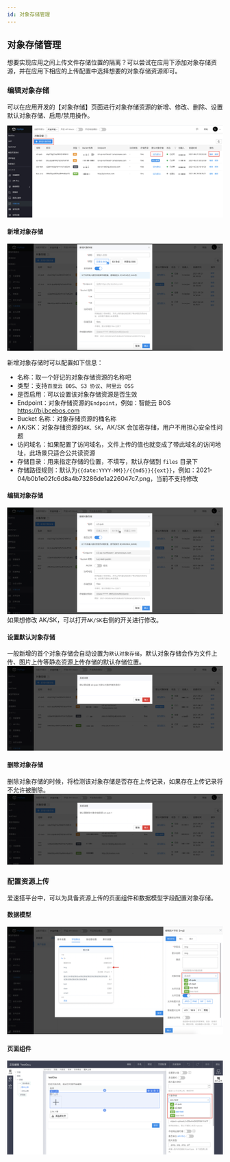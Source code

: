 ```yaml
---
id: 对象存储管理
---
```


## 对象存储管理

想要实现应用之间上传文件存储位置的隔离？可以尝试在应用下添加对象存储资源，并在应用下相应的上传配置中选择想要的对象存储资源即可。

### 编辑对象存储

可以在应用开发的【对象存储】页面进行对象存储资源的新增、修改、删除、设置默认对象存储、启用/禁用操作。

![image](../../static/img/对象存储/124880705-24af7600-e001-11eb-95ef-b469e33d3433.png)

#### 新增对象存储

![image](../../static/img/对象存储/124879095-6fc88980-dfff-11eb-8ccd-76abf2d858e5.png)

新增对象存储时可以配置如下信息：

- 名称：取一个好记的对象存储资源的名称吧
- 类型：支持`百度云 BOS`、`S3 协议`、`阿里云 OSS`
- 是否启用：可以设置该对象存储资源是否生效
- Endpoint：对象存储资源的`Endpoint`，例如：智能云 BOS https://bj.bcebos.com
- Bucket 名称：对象存储资源的桶名称
- AK/SK：对象存储资源的`AK、SK`，AK/SK 会加密存储，用户不用担心安全性问题
- 访问域名：如果配置了访问域名，文件上传的值也就变成了带此域名的访问地址，此场景只适合公共读资源
- 存储目录：用来指定存储的位置，不填写，默认存储到 `files` 目录下
- 存储路径规则：默认为`{{date:YYYY-MM}}/{{md5}}{{ext}}`，例如：2021-04/b0b1e02fc6d8a4b73286de1a226047c7.png，当前不支持修改

#### 编辑对象存储

![image](../../static/img/对象存储/124880898-588a9b80-e001-11eb-96ec-d024e39e16ef.png)
如果想修改 AK/SK，可以打开`AK/SK`右侧的开关进行修改。

#### 设置默认对象存储

一般新增的首个对象存储会自动设置为`默认对象存储`，默认对象存储会作为文件上传、图片上传等静态资源上传存储的默认存储位置。
![image](../../static/img/对象存储/124881412-e4042c80-e001-11eb-9642-bc1e5a916392.png)

#### 删除对象存储

删除对象存储的时候，将检测该对象存储是否存在上传记录，如果存在上传记录将不允许被删除。
![image](../../static/img/对象存储/124881501-ff6f3780-e001-11eb-9e49-952d1ba6a6c7.png)

### 配置资源上传

爱速搭平台中，可以为具备资源上传的页面组件和数据模型字段配置对象存储。

#### 数据模型

![image](../../static/img/对象存储/124882041-93410380-e002-11eb-9142-763687f4a065.png)

#### 页面组件

![image](../../static/img/对象存储/124882192-b7044980-e002-11eb-8621-75156e25374f.png)
